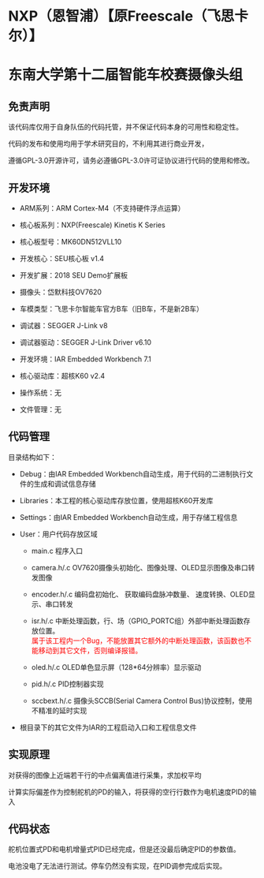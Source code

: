 # NXP（恩智浦）【原Freescale（飞思卡尔）】 
# 东南大学第十二届智能车校赛摄像头组
## 免责声明

该代码库仅用于自身队伍的代码托管，并不保证代码本身的可用性和稳定性。


代码的发布和使用均用于学术研究目的，不利用其进行商业开发，


遵循GPL-3.0开源许可，请务必遵循GPL-3.0许可证协议进行代码的使用和修改。


## 开发环境

- ARM系列：ARM Cortex-M4（不支持硬件浮点运算）


- 核心板系列：NXP(Freescale) Kinetis K Series


- 核心板型号：MK60DN512VLL10


- 开发核心：SEU核心板 v1.4 


- 开发扩展：2018 SEU Demo扩展板


- 摄像头：岱默科技OV7620


- 车模类型：飞思卡尔智能车官方B车（旧B车，不是新2B车）


- 调试器：SEGGER J-Link v8


- 调试器驱动：SEGGER J-Link Driver v6.10


- 开发环境：IAR Embedded Workbench 7.1


- 核心驱动库：超核K60 v2.4


- 操作系统：无


- 文件管理：无


## 代码管理

目录结构如下：

- Debug：由IAR Embedded Workbench自动生成，用于代码的二进制执行文件的生成和调试信息存储

- Libraries：本工程的核心驱动库存放位置，使用超核K60开发库

- Settings：由IAR Embedded Workbench自动生成，用于存储工程信息

- User：用户代码存放区域
	
	- main.c 程序入口

	- camera.h/.c OV7620摄像头初始化、图像处理、OLED显示图像及串口转发图像

	- encoder.h/.c 编码盘初始化、 获取编码盘脉冲数量、 速度转换、OLED显示、串口转发
	
	- isr.h/.c 中断处理函数，行、场（GPIO_PORTC组）外部中断处理函数存放位置。 <br><font color="#FF0000">属于该工程内一个Bug，不能放置其它额外的中断处理函数，该函数也不能移动到其它文件，否则编译报错。</font>

	- oled.h/.c OLED单色显示屏（128*64分辨率）显示驱动

	- pid.h/.c PID控制器实现

	- sccbext.h/.c 摄像头SCCB(Serial Camera Control Bus)协议控制，使用不精准的延时实现

- 根目录下的其它文件为IAR的工程启动入口和工程信息文件

## 实现原理

对获得的图像上近端若干行的中点偏离值进行采集，求加权平均

计算实际偏差作为控制舵机的PD的输入，将获得的空行行数作为电机速度PID的输入

## 代码状态

舵机位置式PD和电机增量式PID已经完成，但是还没最后确定PID的参数值。

电池没电了无法进行测试。停车仍然没有实现，在PID调参完成后实现。